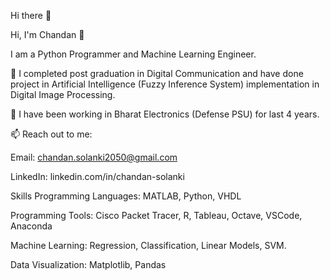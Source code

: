 Hi there 👋

Hi, I'm Chandan 👋

I am a Python Programmer and Machine Learning Engineer.

🌱 I completed post graduation in Digital Communication and have done project in Artificial Intelligence (Fuzzy Inference System) implementation in Digital Image Processing.

🔭 I have been working in Bharat Electronics (Defense PSU) for last 4 years.

📫 Reach out to me:

Email: chandan.solanki2050@gmail.com

LinkedIn: linkedin.com/in/chandan-solanki

Skills
Programming Languages: MATLAB, Python, VHDL

Programming Tools: Cisco Packet Tracer, R, Tableau, Octave, VSCode, Anaconda

Machine Learning: Regression, Classification, Linear Models, SVM.

Data Visualization: Matplotlib, Pandas
